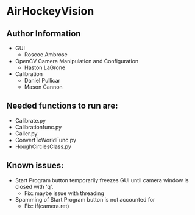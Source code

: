 # AirHockeyVision
## Author Information
- GUI
    - Roscoe Ambrose
- OpenCV Camera Manipulation and Configuration
    - Haston LaGrone
- Calibration
    - Daniel Pullicar
    - Mason Cannon

## Needed functions to run are:
- Calibrate.py
- Calibrationfunc.py
- Caller.py
- ConvertToWorldFunc.py
- HoughCirclesClass.py


## Known issues:
- Start Program button temporarily freezes GUI until camera window is closed with 'q'.
    - Fix: maybe issue with threading
- Spamming of Start Program button is not accounted for
    - Fix: if(camera.ret) 
